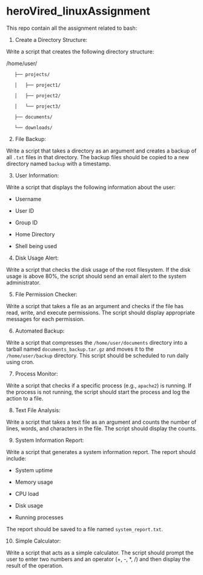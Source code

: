 # heroVired_linuxAssignment
This repo contain all the assignment related to bash:

1. Create a Directory Structure:

Write a script that creates the following directory structure:

   /home/user/

       ├── projects/

       │   ├── project1/

       │   ├── project2/

       │   └── project3/

       ├── documents/

       └── downloads/


2. File Backup:

Write a script that takes a directory as an argument and creates a backup of all `.txt` files in that directory. The backup files should be copied to a new directory named `backup` with a timestamp.


3. User Information:

Write a script that displays the following information about the user:

   - Username

   - User ID

   - Group ID

   - Home Directory

   - Shell being used


4. Disk Usage Alert:

Write a script that checks the disk usage of the root filesystem. If the disk usage is above 80%, the script should send an email alert to the system administrator.


5. File Permission Checker:

Write a script that takes a file as an argument and checks if the file has read, write, and execute permissions. The script should display appropriate messages for each permission.


6. Automated Backup:

Write a script that compresses the `/home/user/documents` directory into a tarball named `documents_backup.tar.gz` and moves it to the `/home/user/backup` directory. This script should be scheduled to run daily using cron.


7. Process Monitor:

Write a script that checks if a specific process (e.g., `apache2`) is running. If the process is not running, the script should start the process and log the action to a file.


8. Text File Analysis:

Write a script that takes a text file as an argument and counts the number of lines, words, and characters in the file. The script should display the counts.


9. System Information Report:

Write a script that generates a system information report. The report should include:

   - System uptime

   - Memory usage

   - CPU load

   - Disk usage

   - Running processes

The report should be saved to a file named `system_report.txt`.


10. Simple Calculator:

Write a script that acts as a simple calculator. The script should prompt the user to enter two numbers and an operator (+, -, *, /) and then display the result of the operation.

